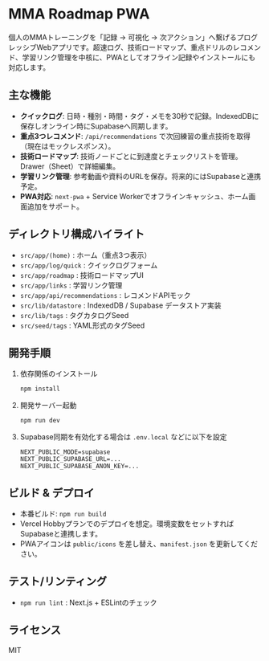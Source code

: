 # MMA Roadmap PWA

個人のMMAトレーニングを「記録 → 可視化 → 次アクション」へ繋げるプログレッシブWebアプリです。超速ログ、技術ロードマップ、重点ドリルのレコメンド、学習リンク管理を中核に、PWAとしてオフライン記録やインストールにも対応します。

## 主な機能

- **クイックログ**: 日時・種別・時間・タグ・メモを30秒で記録。IndexedDBに保存しオンライン時にSupabaseへ同期します。
- **重点3つレコメンド**: `/api/recommendations` で次回練習の重点技術を取得（現在はモックレスポンス）。
- **技術ロードマップ**: 技術ノードごとに到達度とチェックリストを管理。Drawer（Sheet）で詳細編集。
- **学習リンク管理**: 参考動画や資料のURLを保存。将来的にはSupabaseと連携予定。
- **PWA対応**: `next-pwa` + Service Workerでオフラインキャッシュ、ホーム画面追加をサポート。

## ディレクトリ構成ハイライト

- `src/app/(home)` : ホーム（重点3つ表示）
- `src/app/log/quick` : クイックログフォーム
- `src/app/roadmap` : 技術ロードマップUI
- `src/app/links` : 学習リンク管理
- `src/app/api/recommendations` : レコメンドAPIモック
- `src/lib/datastore` : IndexedDB / Supabase データストア実装
- `src/lib/tags` : タグカタログSeed
- `src/seed/tags` : YAML形式のタグSeed

## 開発手順

1. 依存関係のインストール
   ```bash
   npm install
   ```
2. 開発サーバー起動
   ```bash
   npm run dev
   ```
3. Supabase同期を有効化する場合は `.env.local` などに以下を設定
   ```env
   NEXT_PUBLIC_MODE=supabase
   NEXT_PUBLIC_SUPABASE_URL=... 
   NEXT_PUBLIC_SUPABASE_ANON_KEY=...
   ```

## ビルド & デプロイ

- 本番ビルド: `npm run build`
- Vercel Hobbyプランでのデプロイを想定。環境変数をセットすればSupabaseと連携します。
- PWAアイコンは `public/icons` を差し替え、`manifest.json` を更新してください。

## テスト/リンティング

- `npm run lint` : Next.js + ESLintのチェック

## ライセンス

MIT
